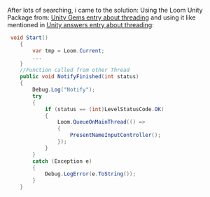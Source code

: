 After lots of searching, i came to the solution: Using the Loom Unity Package from: [Unity Gems entry about threading](http://unitygems.com/threads/) and using it like mentioned in [Unity answers entry about threading](http://answers.unity3d.com/questions/305882/how-do-i-invoke-functions-on-the-main-thread.html):

```cs
 void Start()
    {
        var tmp = Loom.Current;
        ...
    }
    //Function called from other Thread
    public void NotifyFinished(int status)
    {
        Debug.Log("Notify");
        try
        {
            if (status == (int)LevelStatusCode.OK)
            {
                Loom.QueueOnMainThread(() =>
                {
                    PresentNameInputController();
                });
            }
        }
        catch (Exception e)
        {
            Debug.LogError(e.ToString());
        }
    }
```

